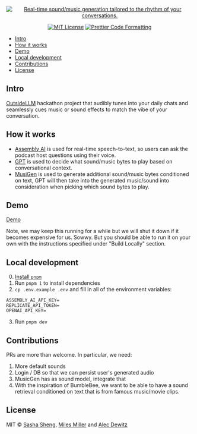 <p align="center">
  <a href="https://pickle-pod.vercel.app">
    <img alt="Real-time sound/music generation tailored to the rhythm of your conversations." src="/public/social.jpg">
  </a>
</p>

<p align="center">
  <a href="https://github.com/hackgoofer/Blablabeats/blob/main/license"><img alt="MIT License" src="https://img.shields.io/badge/license-MIT-blue"></a>
  <a href="https://prettier.io"><img alt="Prettier Code Formatting" src="https://img.shields.io/badge/code_style-prettier-brightgreen.svg"></a>
</p>

- [Intro](#intro)
- [How it works](#how-it-works)
- [Demo](#demo)
- [Local development](#local-development)
- [Contributions](#contributions)
- [License](#license)

## Intro

[OutsideLLM](https://www.outsidellms.com/) hackathon project that audibly tunes into your daily chats and seamlessly cues music or sound effects to match the vibe of your conversation.

## How it works

- [Assembly AI](https://www.assemblyai.com) is used for real-time speech-to-text, so users can ask the podcast host questions using their voice.
- [GPT](https://openai.com/) is used to decide what sound/music bytes to play based on conversational context.
- [MusiGen](https://arxiv.org/abs/2306.05284) is used to generate additional sound/music bytes conditioned on text, GPT will then take into the generated music/sound into consideration when picking which sound bytes to play.

## Demo

[Demo](https://blablabeats.vercel.app)

Note, we may keep this running for a while but we will shut it down if it becomes expensive for us. Sowwy. But you should be able to run it on your own with the instructions specified under "Build Locally" section.

## Local development

0. [Install `pnpm`](https://pnpm.io/installation)
1. Run `pnpm i` to install dependencies
2. `cp .env.example .env` and fill in all of the environment variables:

```
ASSEMBLY_AI_API_KEY=
REPLICATE_API_TOKEN=
OPENAI_API_KEY=
```

3. Run `pnpm dev`

## Contributions

PRs are more than welcome. In particular, we need:

1. More default sounds
2. Login / DB so that we can persist user's generated audio
3. MusicGen has as sound model, integrate that
4. With the inspiration of BumbleBee, we want to be able to have a sound retrieval conditioned on text that is from famous music/movie clips.

## License

MIT © [Sasha Sheng](https://twitter.com/hackgoofer), [Miles Miller](https://twitter.com/milesvesh) and [Alec Dewitz](https://twitter.com/alecdewitz)

